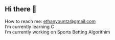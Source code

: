 ## Hi there 👋

How to reach me: ethanyountz@gmail.com <br>
I’m currently learning C <br>
I’m currently working on Sports Betting Algorithim <br>

<!--
**ethan-yountz/ethan-yountz** is a ✨ _special_ ✨ repository because its `README.md` (this file) appears on your GitHub profile.

Here are some ideas to get you started:

- 🔭 I’m currently working on ...
- 🌱 I’m currently learning ...
- 👯 I’m looking to collaborate on ...
- 🤔 I’m looking for help with ...
- 💬 Ask me about ...
- 📫 How to reach me: ...
- 😄 Pronouns: ...
- ⚡ Fun fact: ...
-->
